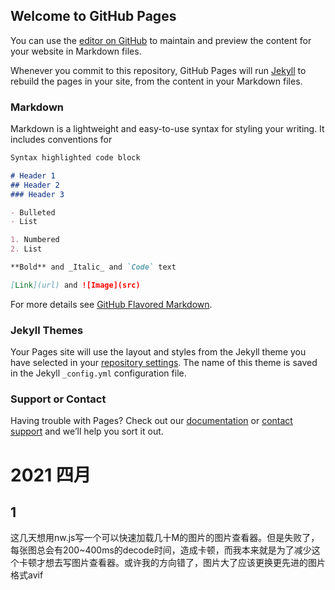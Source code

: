 ## Welcome to GitHub Pages

You can use the [editor on GitHub](https://github.com/fullmooooon/fullmooooon.github.io/edit/main/README.md) to maintain and preview the content for your website in Markdown files.

Whenever you commit to this repository, GitHub Pages will run [Jekyll](https://jekyllrb.com/) to rebuild the pages in your site, from the content in your Markdown files.

### Markdown

Markdown is a lightweight and easy-to-use syntax for styling your writing. It includes conventions for

```markdown
Syntax highlighted code block

# Header 1
## Header 2
### Header 3

- Bulleted
- List

1. Numbered
2. List

**Bold** and _Italic_ and `Code` text

[Link](url) and ![Image](src)
```

For more details see [GitHub Flavored Markdown](https://guides.github.com/features/mastering-markdown/).

### Jekyll Themes

Your Pages site will use the layout and styles from the Jekyll theme you have selected in your [repository settings](https://github.com/fullmooooon/fullmooooon.github.io/settings). The name of this theme is saved in the Jekyll `_config.yml` configuration file.

### Support or Contact

Having trouble with Pages? Check out our [documentation](https://docs.github.com/categories/github-pages-basics/) or [contact support](https://support.github.com/contact) and we’ll help you sort it out.


# 2021 四月
## 1
这几天想用nw.js写一个可以快速加载几十M的图片的图片查看器。但是失败了，每张图总会有200~400ms的decode时间，造成卡顿，而我本来就是为了减少这个卡顿才想去写图片查看器。或许我的方向错了，图片大了应该更换更先进的图片格式avif
